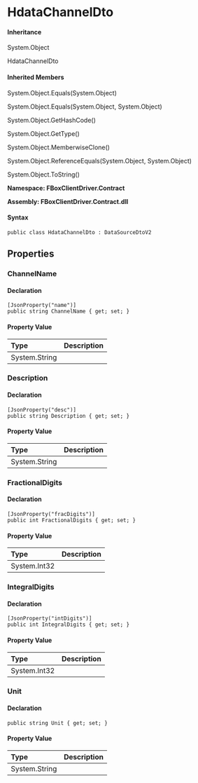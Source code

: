 # HdataChannelDto

#### Inheritance

System.Object

HdataChannelDto

#### Inherited Members

System.Object.Equals\(System.Object\)

System.Object.Equals\(System.Object, System.Object\)

System.Object.GetHashCode\(\)

System.Object.GetType\(\)

System.Object.MemberwiseClone\(\)

System.Object.ReferenceEquals\(System.Object, System.Object\)

System.Object.ToString\(\)

**Namespace: FBoxClientDriver.Contract**

**Assembly: FBoxClientDriver.Contract.dll**

#### Syntax <a id="FBoxClientDriver_Contract_HdataChannelDto_syntax"></a>

```text
public class HdataChannelDto : DataSourceDtoV2
```

## Properties <a id="properties"></a>

### ChannelName <a id="FBoxClientDriver_Contract_HdataChannelDto_ChannelName"></a>

#### Declaration

```text
[JsonProperty("name")]
public string ChannelName { get; set; }
```

#### Property Value

| Type | Description |
| :--- | :--- |
| System.String |  |

### Description <a id="FBoxClientDriver_Contract_HdataChannelDto_Description"></a>

#### Declaration

```text
[JsonProperty("desc")]
public string Description { get; set; }
```

#### Property Value

| Type | Description |
| :--- | :--- |
| System.String |  |

### FractionalDigits <a id="FBoxClientDriver_Contract_HdataChannelDto_FractionalDigits"></a>

#### Declaration

```text
[JsonProperty("fracDigits")]
public int FractionalDigits { get; set; }
```

#### Property Value

| Type | Description |
| :--- | :--- |
| System.Int32 |  |

### IntegralDigits <a id="FBoxClientDriver_Contract_HdataChannelDto_IntegralDigits"></a>

#### Declaration

```text
[JsonProperty("intDigits")]
public int IntegralDigits { get; set; }
```

#### Property Value

| Type | Description |
| :--- | :--- |
| System.Int32 |  |

### Unit <a id="FBoxClientDriver_Contract_HdataChannelDto_Unit"></a>

#### Declaration

```text
public string Unit { get; set; }
```

#### Property Value

| Type | Description |
| :--- | :--- |
| System.String |  |

